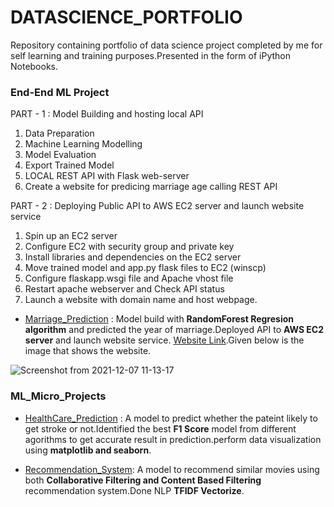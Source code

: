# DATASCIENCE_PORTFOLIO

Repository containing portfolio of data science project completed by me for self learning and training purposes.Presented in the form of iPython Notebooks.

### End-End ML Project

PART - 1 : Model Building and hosting local API

1. Data Preparation 
2. Machine Learning Modelling 
3. Model Evaluation
4. Export Trained Model
5. LOCAL REST API with Flask web-server
6. Create a website for predicing marriage age calling REST API

PART - 2 : Deploying Public API to AWS EC2 server and launch website service

1. Spin up an EC2 server
2. Configure EC2 with security group and private key
3. Install libraries and dependencies on the EC2 server
4. Move trained model and app.py flask files to EC2 (winscp)
5. Configure flaskapp.wsgi file and Apache vhost file
6. Restart apache webserver and Check API status
6. Launch a website with domain name and host webpage.

- [Marriage_Prediction](https://github.com/sasikala07/DataScience_portfolio/tree/master/ML_Project) :
Model build with **RandomForest Regresion algorithm** and predicted the year of marriage.Deployed API to **AWS EC2 server** and launch website service. [Website Link](http://3.140.249.198/).Given below is the image that shows the website.

![Screenshot from 2021-12-07 11-13-17](https://user-images.githubusercontent.com/72785420/145705801-57c20395-8c27-4dd1-bd2b-ce7a1349995e.png)


### ML_Micro_Projects
- [HealthCare_Prediction](https://github.com/sasikala07/DataScience_portfolio/blob/master/ml_micro_proj/healthcare_stroke_detection.ipynb) :
A model to predict whether the pateint likely to get stroke or not.Identified the best **F1 Score** model from different agorithms to get accurate result in prediction.perform data visualization using **matplotlib and seaborn**.

- [Recommendation_System](https://github.com/sasikala07/DataScience_portfolio/blob/master/ml_micro_proj/Imdb_movies_recommendation_collaborative_and%20content_based_filtering.ipynb):
A model to recommend similar movies using both **Collaborative Filtering and Content Based Filtering** recommendation system.Done NLP **TFIDF Vectorize**.
